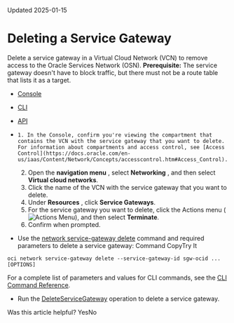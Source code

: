 Updated 2025-01-15
# Deleting a Service Gateway
Delete a service gateway in a Virtual Cloud Network (VCN) to remove access to the Oracle Services Network (OSN).
**Prerequisite:** The service gateway doesn't have to block traffic, but there must not be a route table that lists it as a target.
  * [Console](https://docs.oracle.com/en-us/iaas/Content/Network/Tasks/delete-sgw.htm)
  * [CLI](https://docs.oracle.com/en-us/iaas/Content/Network/Tasks/delete-sgw.htm)
  * [API](https://docs.oracle.com/en-us/iaas/Content/Network/Tasks/delete-sgw.htm)


  *     1. In the Console, confirm you're viewing the compartment that contains the VCN with the service gateway that you want to delete. For information about compartments and access control, see [Access Control](https://docs.oracle.com/en-us/iaas/Content/Network/Concepts/accesscontrol.htm#Access_Control). 
    2. Open the **navigation menu** , select **Networking** , and then select **Virtual cloud networks**.
    3. Click the name of the VCN with the service gateway that you want to delete.
    4. Under **Resources** , click **Service Gateways**.
    5. For the service gateway you want to delete, click the Actions menu (![Actions Menu](https://docs.oracle.com/en-us/iaas/Content/libraries/global-images/actions-menu.png)), and then select **Terminate**.
    6. Confirm when prompted.
  * Use the [network service-gateway delete](https://docs.oracle.com/iaas/tools/oci-cli/latest/oci_cli_docs/cmdref/network/service-gateway/delete.html) command and required parameters to delete a service gateway:
Command
CopyTry It
```
oci network service-gateway delete --service-gateway-id sgw-ocid ... [OPTIONS]
```

For a complete list of parameters and values for CLI commands, see the [CLI Command Reference](https://docs.oracle.com/iaas/tools/oci-cli/latest).
  * Run the [DeleteServiceGateway](https://docs.oracle.com/iaas/api/#/en/iaas/latest/ServiceGateway/DeleteServiceGateway) operation to delete a service gateway.


Was this article helpful?
YesNo

